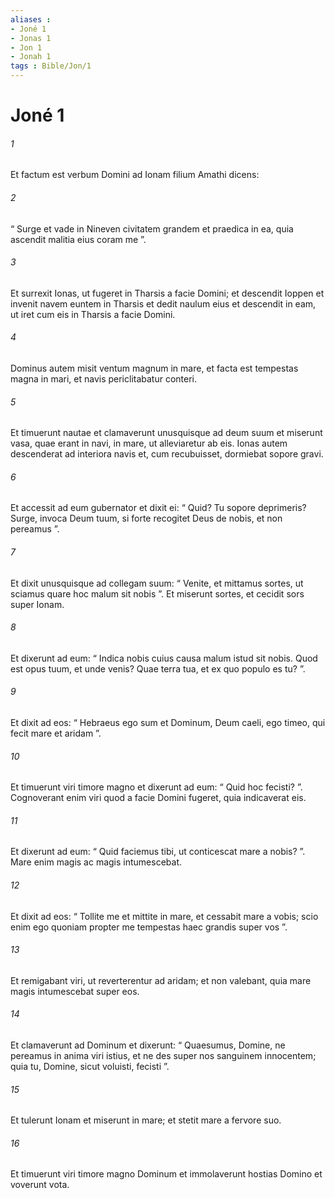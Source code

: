 ```yaml
---
aliases : 
- Joné 1
- Jonas 1
- Jon 1
- Jonah 1
tags : Bible/Jon/1
---
```


# Joné 1

###### 1
Et factum est verbum Domini ad Ionam filium Amathi dicens: 
###### 2
“ Surge et vade in Nineven civitatem grandem et praedica in ea, quia ascendit malitia eius coram me ”. 
###### 3
Et surrexit Ionas, ut fugeret in Tharsis a facie Domini; et descendit Ioppen et invenit navem euntem in Tharsis et dedit naulum eius et descendit in eam, ut iret cum eis in Tharsis a facie Domini.
###### 4
Dominus autem misit ventum magnum in mare, et facta est tempestas magna in mari, et navis periclitabatur conteri. 
###### 5
Et timuerunt nautae et clamaverunt unusquisque ad deum suum et miserunt vasa, quae erant in navi, in mare, ut alleviaretur ab eis. Ionas autem descenderat ad interiora navis et, cum recubuisset, dormiebat sopore gravi. 
###### 6
Et accessit ad eum gubernator et dixit ei: “ Quid? Tu sopore deprimeris? Surge, invoca Deum tuum, si forte recogitet Deus de nobis, et non pereamus ”.
###### 7
Et dixit unusquisque ad collegam suum: “ Venite, et mittamus sortes, ut sciamus quare hoc malum sit nobis ”. Et miserunt sortes, et cecidit sors super Ionam. 
###### 8
Et dixerunt ad eum: “ Indica nobis cuius causa malum istud sit nobis. Quod est opus tuum, et unde venis? Quae terra tua, et ex quo populo es tu? ”. 
###### 9
Et dixit ad eos: “ Hebraeus ego sum et Dominum, Deum caeli, ego timeo, qui fecit mare et aridam ”. 
###### 10
Et timuerunt viri timore magno et dixerunt ad eum: “ Quid hoc fecisti? ”. Cognoverant enim viri quod a facie Domini fugeret, quia indicaverat eis.
###### 11
Et dixerunt ad eum: “ Quid faciemus tibi, ut conticescat mare a nobis? ”. Mare enim magis ac magis intumescebat. 
###### 12
Et dixit ad eos: “ Tollite me et mittite in mare, et cessabit mare a vobis; scio enim ego quoniam propter me tempestas haec grandis super vos ”.
###### 13
Et remigabant viri, ut reverterentur ad aridam; et non valebant, quia mare magis intumescebat super eos. 
###### 14
Et clamaverunt ad Dominum et dixerunt: “ Quaesumus, Domine, ne pereamus in anima viri istius, et ne des super nos sanguinem innocentem; quia tu, Domine, sicut voluisti, fecisti ”. 
###### 15
Et tulerunt Ionam et miserunt in mare; et stetit mare a fervore suo. 
###### 16
Et timuerunt viri timore magno Dominum et immolaverunt hostias Domino et voverunt vota.
